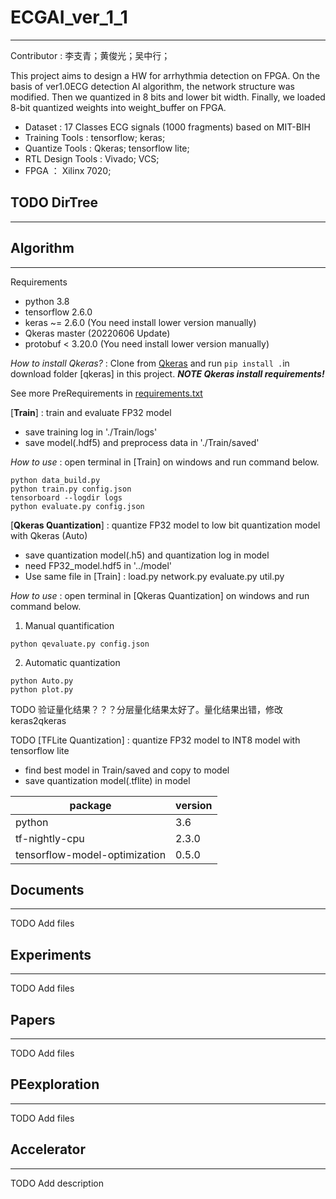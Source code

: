 # ECGAI_ver_1_1
---
Contributor : 李支青；黄俊光；吴中行；

This project aims to design a HW for arrhythmia detection on FPGA. On the basis of ver1.0ECG detection AI algorithm, the network structure was modified. Then we quantized in 8 bits and lower bit width. Finally, we loaded 8-bit quantized weights into weight_buffer on FPGA. 

* Dataset : 17 Classes ECG signals (1000 fragments) based on MIT-BIH
* Training Tools : tensorflow; keras;
* Quantize Tools : Qkeras; tensorflow lite;
* RTL Design Tools : Vivado; VCS;
* FPGA ： Xilinx 7020;

## TODO DirTree
---


## Algorithm
---
Requirements
* python 3.8
* tensorflow 2.6.0
* keras ~= 2.6.0 (You need install lower version manually)
* Qkeras master (20220606 Update)
* protobuf < 3.20.0 (You need install lower version manually)

*How to install Qkeras?* : Clone from [Qkeras](https://github.com/google/qkeras) and run `pip install .`in download folder [qkeras] in this project. ***NOTE Qkeras install requirements!***

See more PreRequirements in [requirements.txt](./ECGAI_ver_1_1/algorithm/requirements.txt)

[**Train**] : train and evaluate FP32 model
* save training log in './Train/logs'
* save model(.hdf5) and preprocess data in './Train/saved'

*How to use* : open terminal in [Train] on windows and run command below.
```
python data_build.py
python train.py config.json
tensorboard --logdir logs
python evaluate.py config.json
```
[**Qkeras Quantization**] : quantize FP32 model to low bit quantization model with Qkeras (Auto)
* save quantization model(.h5) and quantization log in model
* need FP32_model.hdf5 in '../model'
* Use same file in [Train] : load.py network.py evaluate.py util.py

*How to use* : open terminal in [Qkeras Quantization] on windows and run command below.
1. Manual quantification
```
python qevaluate.py config.json
```
2. Automatic quantization
```
python Auto.py
python plot.py
```
TODO 验证量化结果？？？分层量化结果太好了。量化结果出错，修改keras2qkeras

TODO [TFLite Quantization] : quantize FP32 model to INT8 model with tensorflow lite
* find best model in Train/saved and copy to model
* save quantization model(.tflite) in model

| package                       | version |
| ----------------------------- | ------- |
| python                        | 3.6     |
| tf-nightly-cpu                | 2.3.0   |
| tensorflow-model-optimization | 0.5.0   |

## Documents
---
TODO Add files

## Experiments
---
TODO Add files

## Papers
---
TODO Add files

## PEexploration
---
TODO Add files

## Accelerator
---
TODO Add description
